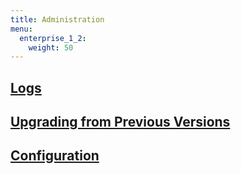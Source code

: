 ```yaml
---
title: Administration
menu:
  enterprise_1_2:
    weight: 50
---
```


## [Logs](/enterprise/v1.2/administration/logs/)

## [Upgrading from Previous Versions](/enterprise/v1.2/administration/upgrading/)

## [Configuration](/enterprise/v1.2/administration/configuration/)